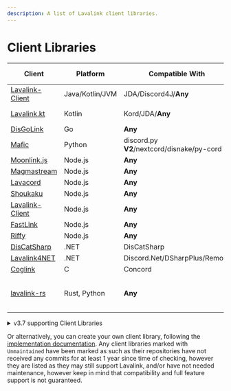 ```yaml
---
description: A list of Lavalink client libraries.
---
```


# Client Libraries

| Client                                                              | Platform        | Compatible With                            | Additional Information         |
|---------------------------------------------------------------------|-----------------|--------------------------------------------|--------------------------------|
| [Lavalink-Client](https://github.com/lavalink-devs/Lavalink-Client) | Java/Kotlin/JVM | JDA/Discord4J/**Any**                      | Uses reactor                   |
| [Lavalink.kt](https://github.com/DRSchlaubi/Lavalink.kt)            | Kotlin          | Kord/JDA/**Any**                           | Kotlin Coroutines              |
| [DisGoLink](https://github.com/disgoorg/disgolink)                  | Go              | **Any**                                    |                                |
| [Mafic](https://github.com/ooliver1/mafic)                          | Python          | discord.py **V2**/nextcord/disnake/py-cord |                                |
| [Moonlink.js](https://github.com/1Lucas1apk/moonlink.js)            | Node.js         | **Any**                                    |                                |
| [Magmastream](https://github.com/Blackfort-Hosting/magmastream)     | Node.js         | **Any**                                    |                                |
| [Lavacord](https://github.com/lavacord/Lavacord)                    | Node.js         | **Any**                                    |                                |
| [Shoukaku](https://github.com/Deivu/Shoukaku)                       | Node.js         | **Any**                                    |                                |
| [Lavalink-Client](https://github.com/tomato6966/Lavalink-Client)    | Node.js         | **Any**                                    |                                |
| [FastLink](https://github.com/PerformanC/FastLink)                  | Node.js         | **Any**                                    |                                |
| [Riffy](https://github.com/riffy-team/riffy)                        | Node.js         | **Any**                                    |                                |
| [DisCatSharp](https://github.com/Aiko-IT-Systems/DisCatSharp)       | .NET            | DisCatSharp                                | v10.4.2+                       |
| [Lavalink4NET](https://github.com/angelobreuer/Lavalink4NET)        | .NET            | Discord.Net/DSharpPlus/Remora              | v4+                            |
| [Coglink](https://github.com/PerformanC/Coglink)                    | C               | Concord                                    |                                |
| [lavalink-rs](https://gitlab.com/vicky5124/lavalink-rs)             | Rust, Python    | **Any**                                    | `tokio`-based, `asyncio`-based |
<details markdown="1">
<summary>v3.7 supporting Client Libraries</summary>

| Client                                                        | Platform | Compatible With                            | Additional Information          |
|---------------------------------------------------------------|----------|--------------------------------------------|---------------------------------|
| [Lavalink.kt](https://github.com/DRSchlaubi/lavalink.kt)      | Kotlin   | JDA/Kord/**Any**                           | Kotlin Coroutines               |
| [lavaplay.py](https://github.com/HazemMeqdad/lavaplay.py)     | Python   | **Any\***                                  | *`asyncio`-based libraries only |
| [Mafic](https://github.com/ooliver1/mafic)                    | Python   | discord.py **V2**/nextcord/disnake/py-cord |                                 |
| [Wavelink](https://github.com/PythonistaGuild/Wavelink)       | Python   | discord.py **V2**                          |                                 |
| [Pomice](https://github.com/cloudwithax/pomice)               | Python   | discord.py **V2**                          |                                 |
| [Lavacord](https://github.com/lavacord/lavacord)              | Node.js  | **Any**                                    |                                 |
| [Poru](https://github.com/parasop/poru)                       | Node.js  | **Any**                                    |                                 |
| [Shoukaku](https://github.com/Deivu/Shoukaku)                 | Node.js  | **Any**                                    |                                 |
| [Cosmicord.js](https://github.com/SudhanPlayz/Cosmicord.js)   | Node.js  | **Any**                                    |                                 |
| [DisCatSharp](https://github.com/Aiko-IT-Systems/DisCatSharp) | .NET     | DisCatSharp                                | Only prior v10.4.1              |
| [Nomia](https://github.com/DHCPCD9/Nomia)                     | .NET     | DSharpPlus                                 |                                 |
| [Lavalink4NET](https://github.com/angelobreuer/Lavalink4NET)  | .NET     | Discord.Net/DSharpPlus                     | < v4                            |
| [DisGoLink](https://github.com/disgoorg/disgolink)            | Go       | **Any**                                    |                                 |

</details>

Or alternatively, you can create your own client library, following the [implementation documentation](api/index.md).
Any client libraries marked with `Unmaintained` have been marked as such as their repositories have not received any commits for at least 1 year since time of checking,
however they are listed as they may still support Lavalink, and/or have not needed maintenance, however keep in mind that compatibility and full feature support is not guaranteed.
